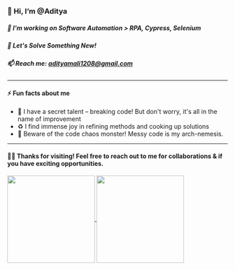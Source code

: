 
### 👋  Hi, I’m @Aditya
##### 👀  I'm working on Software Automation > RPA, Cypress, Selenium
##### 🌱  Let's Solve Something New!
##### 📫  Reach me: adityamali1208@gmail.com
________________________________________________________________________________________________
  #### ⚡ Fun facts about me
- 🐛 I have a secret talent – breaking code! But don't worry, it's all in the name of improvement
- ♻️  I find immense joy in refining methods and cooking up solutions
- 🚫 Beware of the code chaos monster! Messy code is my arch-nemesis.
________________________________________________________________________________________________

####  :muscle::cowboy_hat_face:	Thanks for visiting! Feel free to reach out to me for collaborations & if you have exciting opportunities.

<a href="https://github.com/AdityaNow/github-readme-stats">
  <img height=200 align="center" src="https://github-readme-stats.vercel.app/api?username=AdityaNow" />
</a>
<a href="https://github.com/AdityaNow/convoychat">
  <img height=200 align="center" src="https://github-readme-stats.vercel.app/api/top-langs/?username=AdityaNow&hide_progress=false"/>
</a>
